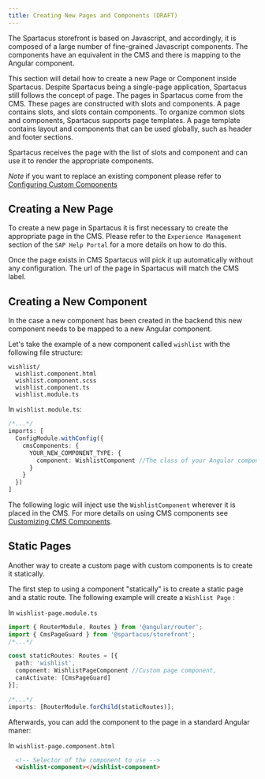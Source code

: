 ```yaml
---
title: Creating New Pages and Components (DRAFT)
---
```


The Spartacus storefront is based on Javascript, and accordingly, it is composed of a large number of fine-grained Javascript components. The components have an equivalent in the CMS and there is mapping to the Angular component.

This section will detail how to create a new Page or Component inside Spartacus. Despite Spartacus being a single-page application, Spartacus still follows the concept of page. The pages in Spartacus come from the CMS. These pages are constructed with slots and components. A page contains slots, and slots contain components. To organize common slots and components, Spartacus supports page templates. A page template contains layout and components that can be used globally, such as header and footer sections.

Spartacus receives the page with the list of slots and component and can use it to render the appropriate components.

*Note* if you want to replace an existing component please refer to [Configuring Custom Components](https://sap.github.io/spartacus-docs/customizing-cms-components/#configuring-custom-components)

## Creating a New Page

To create a new page in Spartacus it is first necessary to create the appropriate page in the CMS. Please refer to the `Experience Management` section of the `SAP Help Portal` for a more details on how to do this.

Once the page exists in CMS Spartacus will pick it up automatically without any configuration. The url of the page in Spartacus will match the CMS label.

## Creating a New Component

In the case a new component has been created in the backend this new component needs to be mapped to a new Angular component.

Let's take the example of a new component called `wishlist` with the following file structure:

```
wishlist/
  wishlist.component.html
  wishlist.component.scss
  wishlist.component.ts
  wishlist.module.ts
```

In `wishlist.module.ts`:

```ts
/*...*/
imports: [
  ConfigModule.withConfig({
    cmsComponents: {
      YOUR_NEW_COMPONENT_TYPE: {
        component: WishlistComponent //The class of your Angular component
      }
    }
  })
]
```

The following logic will inject use the `WishlistComponent` wherever it is placed in the CMS. For more details on using CMS components see [Customizing CMS Components](https://sap.github.io/spartacus-docs/customizing-cms-components).

## Static Pages

Another way to create a custom page with custom components is to create it statically.

The first step to using a component "statically" is to create a static page and a static route. The following example will create a `Wishlist Page` :

In `wishlist-page.module.ts`
```ts
import { RouterModule, Routes } from '@angular/router';
import { CmsPageGuard } from '@spartacus/storefront';
/*...*/

const staticRoutes: Routes = [{
  path: 'wishlist',
  component: WishlistPageComponent //Custom page component,
  canActivate: [CmsPageGuard]
}];

/*...*/
imports: [RouterModule.forChild(staticRoutes)];
```

Afterwards, you can add the component to the page in a standard Angular maner:

In `wishlist-page.component.html`
```html
  <!-- Selector of the component to use -->
  <wishlist-component></wishlist-component>
```

